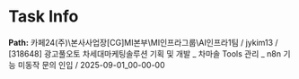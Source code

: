 # Task Info

**Path:** 카페24(주)\본사사업장\[CG]MI본부\MI인프라그룹\AI인프라1팀 / jykim13 / [318648] 광고풀오토 차세대마케팅솔루션 기획 및 개발 _ 차마솔 Tools 관리 _ n8n 기능 미동작 문의 인입 / 2025-09-01_00-00-00

